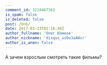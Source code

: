 ```yaml
---
comment_id: 3218467363
is_spam: false
is_deleted: false
post: /bnb/
date: 2017-03-23T02:16:48Z
author_fullname: 'Олег Комков'
author_nickname: 'disqus_usOo3aAWvr'
author_is_anon: false
---
```


<p>А зачем взрослым смотреть такие фильмы?</p>
